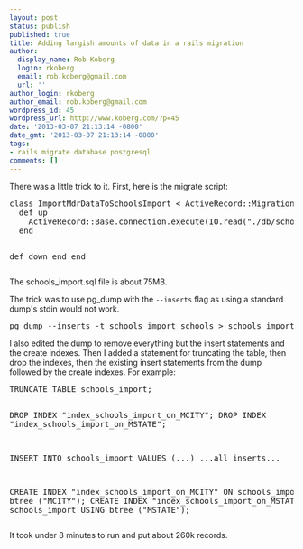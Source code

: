 ```yaml
---
layout: post
status: publish
published: true
title: Adding largish amounts of data in a rails migration
author:
  display_name: Rob Koberg
  login: rkoberg
  email: rob.koberg@gmail.com
  url: ''
author_login: rkoberg
author_email: rob.koberg@gmail.com
wordpress_id: 45
wordpress_url: http://www.koberg.com/?p=45
date: '2013-03-07 21:13:14 -0800'
date_gmt: '2013-03-07 21:13:14 -0800'
tags:
- rails migrate database postgresql
comments: []
---
```

<p>There was a little trick to it. First, here is the migrate script:</p>
<pre>class ImportMdrDataToSchoolsImport &lt; ActiveRecord::Migration
  def up
    ActiveRecord::Base.connection.execute(IO.read("./db/schools_import.sql"))
  end

  def down
  end
end</pre>
<p>The schools_import.sql file is about 75MB.</p>
<p>The trick was to use pg_dump with the <code>--inserts</code> flag as using a standard dump's stdin would not work.</p>
<pre>pg_dump --inserts -t schools_import schools &gt; schools_import.sql</pre>
<p>I also edited the dump to remove everything but the insert statements and the create indexes. Then I added a statement for truncating the table, then drop the indexes, then the existing insert statements from the dump followed by the create indexes. For example:</p>
<pre>TRUNCATE TABLE schools_import;

DROP INDEX "index_schools_import_on_MCITY";
DROP INDEX "index_schools_import_on_MSTATE";

INSERT INTO schools_import VALUES (...)
...all inserts...

CREATE INDEX "index_schools_import_on_MCITY" ON schools_import USING btree ("MCITY");
CREATE INDEX "index_schools_import_on_MSTATE" ON schools_import USING btree ("MSTATE");</pre>
<p>It took under 8 minutes to run and put about 260k records.</p>
